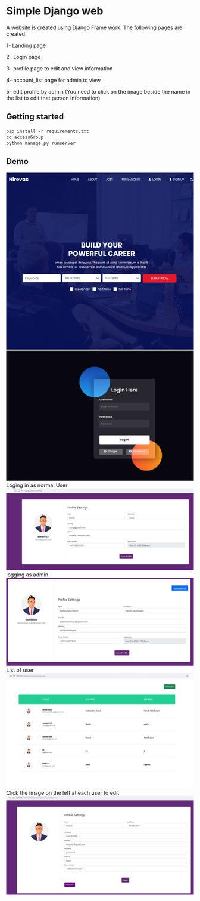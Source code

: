# Simple Django web

A website is created using Django Frame work. 
The following pages are created

1- Landing page

2- Login page 

3- profile page to edit and view information 

4- account_list page for admin to view 

5- edit profile by admin (You need to click on the image beside the name in the list to edit that person information)


## Getting started

```
pip install -r requirements.txt
cd accessGroup
python manage.py runserver
```

## Demo
![image-5.png](./image-5.png)
![image-1.png](./image-1.png)
Loging in as normal User 
![image-6.png](./image-6.png)
logging as admin 
![image-7.png](./image-7.png)
List of user 
![image-8.png](./image-8.png)
Click the image on the left at each user to edit
![image-9.png](./image-9.png)



